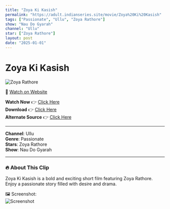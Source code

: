 ```yaml
---
title: "Zoya Ki Kasish"
permalink: "https://adult.indianseries.site/movie/Zoya%20Ki%20Kasish"
tags: ["Passionate", "Ullu", "Zoya Rathore"]
show: "Nau Do Gyarah"
channel: "Ullu"
star: ["Zoya Rathore"]
layout: post
date: "2025-01-01"
---
```


# Zoya Ki Kasish

![Zoya Rathore](https://shorts.desisins.com/wp-content/uploads/2024/12/Zoya-Ki-Kasish-Nau-Do-Gyarah-Ullu-DesiSins.com_.jpg)

🔗 [Watch on Website](https://adult.indianseries.site/movie/Zoya%20Ki%20Kasish)

**Watch Now** 👉 [Click Here](https://adult.indianseries.site/movie/Zoya%20Ki%20Kasish)  
**Download** 👉 [Click Here](https://adult.indianseries.site/movie/Zoya%20Ki%20Kasish)  
**Alternate Source** 👉 [Click Here](https://adult.indianseries.site/movie/Zoya%20Ki%20Kasish)

---

**Channel**: Ullu  
**Genre**: Passionate  
**Stars**: Zoya Rathore  
**Show**: Nau Do Gyarah

---

### 🔥 About This Clip

Zoya Ki Kasish is a bold and exciting short film featuring Zoya Rathore. Enjoy a passionate story filled with desire and drama.
 
🖼️ Screenshot:  
![Screenshot](https://shorts.desisins.com/wp-content/uploads/2024/12/Zoya-Ki-Kasish-Nau-Do-Gyarah-Ullu-DesiSins.com_.jpg)
